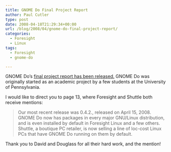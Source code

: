 ```yaml
---
title: GNOME Do Final Project Report
author: Paul Cutler
type: post
date: 2008-04-18T21:29:34+00:00
url: /blog/2008/04/gnome-do-final-project-report/
categories:
  - Foresight
  - Linux
tags:
  - Foresight
  - gnome-do

---
```

GNOME Do&#8217;s [final project report has been released.][1] GNOME Do was originally started as an academic project by a few students at the University of Pennsylvania.

I would like to direct you to page 13, where Foresight and Shuttle both receive mentions:

> Our most recent release was 0.4.2., released on April 15, 2008. GNOME Do now has packages in every major GNU/Linux distribution, and is even installed by default in Foresight Linux and a few others. Shuttle, a boutique PC retailer, is now selling a line of loc-cost Linux PCs that have GNOME Do running on them by default.

Thank you to David and Douglass for all their hard work, and the mention!

 [1]: http://groups.google.com/group/gnome-do/browse_thread/thread/d441e4c156432ad9?hl=en